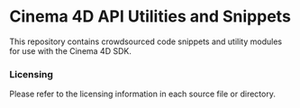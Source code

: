 # Cinema 4D API Utilities and Snippets

This repository contains crowdsourced code snippets and utility modules for
use with the Cinema 4D SDK.

### Licensing

Please refer to the licensing information in each source file or directory.


